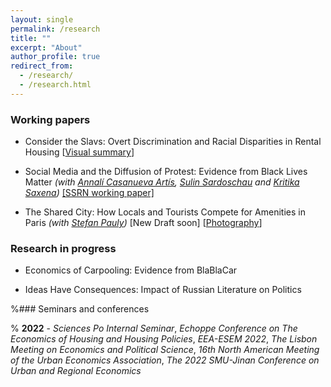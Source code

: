 ```yaml
---
layout: single
permalink: /research
title: ""
excerpt: "About"
author_profile: true
redirect_from:
  - /research/
  - /research.html
---
```


### Working papers

  - Consider the Slavs: Overt Discrimination and Racial Disparities in Rental Housing [[Visual summary](http://jmp-consider-the-slavs.tilda.ws/)]


  - Social Media and the Diffusion of Protest: Evidence from Black Lives Matter  _(with [Annalí Casanueva Artís](https://www.parisschoolofeconomics.eu/fr/casanueva-artis-annali-mireia/), [Sulin Sardoschau](https://sites.google.com/view/sulinsardoschau/home) and [Kritika Saxena](https://www.kritikasaxena.com/))_
[[SSRN working paper]](https://papers.ssrn.com/sol3/papers.cfm?abstract_id=3831819)

  - The Shared City: How Locals and Tourists Compete for Amenities in Paris _(with [Stefan Pauly](https://stefanpauly.net/))_ [New Draft soon] [[Photography](https://vladimir-avetian.github.io/tower.jpg)]

### Research in progress

  - Economics of Carpooling: Evidence from BlaBlaCar
  
  - Ideas Have Consequences: Impact of Russian Literature on Politics


%### Seminars and conferences

%  **2022** - *Sciences Po Internal Seminar*, *Echoppe Conference on The Economics of Housing and Housing Policies*, *EEA-ESEM 2022*, *The Lisbon Meeting on Economics and Political Science*, *16th North American Meeting of the Urban Economics Association*, *The 2022 SMU-Jinan Conference on Urban and Regional Economics*

